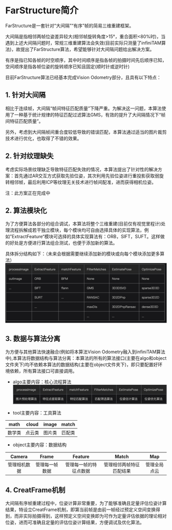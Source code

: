 

# FarStructure简介

FarStructure是一套针对“大间隔”“有序”帧的简易三维重建框架。

大间隔是指相邻两帧位姿差异较大(相邻帧旋转角度>15°，重合面积<80%时)，当遇到上述大间隔问题时，常规三维重建算法会失效(目前实际只测量了infiniTAM算法)，故提出了FarStructure算法，希望能够针对大间隔问题给出解决方案。

有序是指已知各帧的时空顺序，其中时间顺序是指各帧的拍摄时间先后顺序已知，空间顺序是指各帧位姿的旋转顺序已知且固定(顺时针或逆时针)

目前FarStructure算法已经基本完成Vision Odometry部分，且具有以下特点：

## 1. 针对大间隔

相比于连续帧，大间隔“帧间特征匹配质量”下降严重。为解决这一问题，本算法使用了一种基于统计规律的特征匹配过滤算法GMS，有效的提升了大间隔情况下“帧间特征匹配质量”。

另外，考虑到大间隔帧间重合度较低导致的错误匹配，本算法通过适当的图片裁剪技术进行优化，也取得了不错的效果。

## 2. 针对纹理缺失

考虑实际场景纹理缺乏导致特征匹配失效的情况，本算法提出了针对性的解决方案：首先通过AR交互方式获取先验位姿，其次利用先验位姿进行重投影获取弱旋转相邻帧，最后利用ICP等纹理无关技术进行帧间配准，进而获得相机位姿。

注：此方案正在完成中

## 2. 算法模块化

为了方便算法各部分的组合调试，本算法将整个三维重建(目前仅有视觉里程计)处理流程拆解成若干独立模块，每个模块均可自由选择具体的实现算法，例如”ExtractFeature“模块可选择的具体实现算法有：ORB，SIFT，SUFT。这样做的好处是方便进行算法组合测试，也便于添加新的算法。

具体拆分结构如下：（未来会根据需要继续添加新的模块或向每个模块添加更多算法）
![algo1](algo1.jpg)


## 3. 数据与算法分离

为方便与其他算法快速融合(例如将本算法Vision Odometry融入到infiniTAM算法中),本算法将数据结构与算法分离：本算法的所有的算法接口(主要在algo和object文件夹下)均不依赖本算法的数据结构(主要在object文件夹下)，即只要配置好环境依赖，所有算法接口可直接调用。

* algo主要内容：核心流程算法
![algo1](algos.jpg)

* tool主要内容：工具算法

|  math  | cloud  | image  | match  |
| :----: | :----: | :----: | :----: |
| 数学类 | 点云类 | 图片类 | 匹配类 |

* object主要内容：数据结构

|    Camera    |     Frame      |        Feature         |          Match           |     Map      |
| :----------: | :------------: | :--------------------: | :----------------------: | :----------: |
| 管理相机数据 | 管理每一帧数据 | 管理每一帧的特征点数据 | 管理相邻两帧特征匹配结果 | 管理全局点云 |

## 4. CreatFrame机制

大间隔有序帧重建过程中，位姿计算非常重要，为了能够准确且定量评估位姿计算结果，特设立CreatFrame机制，即第当前帧是由前一帧经过预定义空间变换得到，而非实际拍摄得到，这样预定义空间变换即为可作为定量评估依据的理论相对位姿，进而可准确且定量的评估位姿计算结果，方便调试及优化算法。













